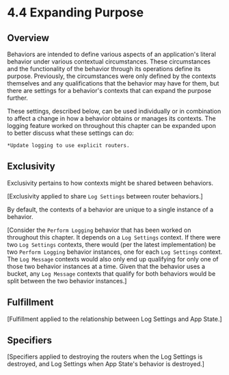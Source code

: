 # 4.4  Expanding Purpose

## Overview

Behaviors are intended to define various aspects of an application's literal behavior under various contextual circumstances. These circumstances and the functionality of the behavior through its operations define its purpose. Previously, the circumstances were only defined by the contexts themselves and any qualifications that the behavior may have for them, but there are settings for a behavior's contexts that can expand the purpose further.

These settings, described below, can be used individually or in combination to affect a change in how a behavior obtains or manages its contexts. The logging feature worked on throughout this chapter can be expanded upon to better discuss what these settings can do:

```
*Update logging to use explicit routers.
```



## Exclusivity

Exclusivity pertains to how contexts might be shared between behaviors.&#x20;

\[Exclusivity applied to share `Log Settings` between router behaviors.]



By default, the contexts of a behavior are unique to a single instance of a behavior.&#x20;

\[Consider the `Perform Logging` behavior that has been worked on throughout this chapter. It depends on a `Log Settings` context. If there were two `Log Settings` contexts, there would (per the latest implementation) be two `Perform Logging` behavior instances, one for each `Log Settings` context. The `Log Message` contexts would also only end up qualifying for only one of those two behavior instances at a time. Given that the behavior uses a bucket, any `Log Message` contexts that qualify for both behaviors would be split between the two behavior instances.]



## Fulfillment

\[Fulfillment applied to the relationship between Log Settings and App State.]



## Specifiers

\[Specifiers applied to destroying the routers when the Log Settings is destroyed, and Log Settings when App State's behavior is destroyed.]
